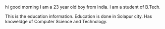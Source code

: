 hi good morning
I am a 23 year old boy from India. I am a student of B.Tech.

This is the education information.
Education is done in Solapur city. 
Has knoweldge of Computer Science and Technology. 